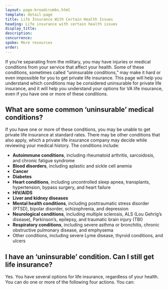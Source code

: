 ```yaml
---
layout: page-breadcrumbs.html
template: detail-page
title: Life Insurance With Certain Health Issues
heading: Life insurance with certain health issues
display_title: 
description: 
concurrence: 
spoke: More resources
order:
---
```


<div class="va-introtext">

If you’re separating from the military, you may have injuries or medical conditions from your service that affect your health. Some of these conditions, sometimes called “uninsurable conditions,” may make it hard or even impossible for you to get private life insurance. This page will help you understand which conditions may be considered uninsurable for private life insurance, and it will help you understand your options for VA life insurance, even if you have one or more of these conditions.

</div>

## What are some common ‘uninsurable’ medical conditions?

If you have one or more of these conditions, you may be unable to get private life insurance at standard rates. There may be other conditions that also apply, which a private life insurance company may decide while reviewing your medical history. The conditions include:  

- **Autoimmune conditions**, including rheumatoid arthritis, sarcoidosis, and chronic fatigue syndrome
- **Blood disorders**, including aplastic and sickle cell anemia
- **Cancer** 
-	**Diabetes**
- **Heart conditions**, including uncontrolled sleep apnea, transplants, hypertension, bypass surgery, and heart failure
-	**HIV/AIDS**
-	**Liver and kidney diseases**
-	**Mental health conditions**, including posttraumatic stress disorder (PTSD), bipolar disorder, schizophrenia, and depression
- **Neurological conditions**, including multiple sclerosis, ALS (Lou Gehrig’s disease), Parkinson’s, epilepsy, and traumatic brain injury (TBI)
- **Respiratory conditions**, including severe asthma or bronchitis, chronic obstructive pulmonary disease, and emphysema
- Other conditions, including severe Lyme disease, thyroid conditions, and ulcers

## I have an ‘uninsurable’ condition. Can I still get life insurance?

Yes. You have several options for life insurance, regardless of your health. You can do one or more of the following four actions. You can:
